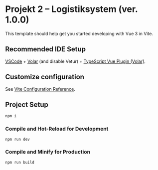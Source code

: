 # Projekt 2 – Logistiksystem (ver. 1.0.0)

This template should help get you started developing with Vue 3 in Vite.

## Recommended IDE Setup

[VSCode](https://code.visualstudio.com/) + [Volar](https://marketplace.visualstudio.com/items?itemName=Vue.volar) (and disable Vetur) + [TypeScript Vue Plugin (Volar)](https://marketplace.visualstudio.com/items?itemName=Vue.vscode-typescript-vue-plugin).

## Customize configuration

See [Vite Configuration Reference](https://vitejs.dev/config/).

## Project Setup

```sh
npm i
```

### Compile and Hot-Reload for Development

```sh
npm run dev
```

### Compile and Minify for Production

```sh
npm run build
```

